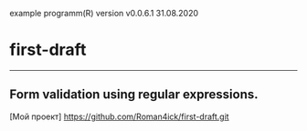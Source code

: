 example programm(R) version v0.0.6.1 31.08.2020

# first-draft
---------------------------------------------

Form validation using regular expressions.
---------------------------------------------

[Мой проект] <https://github.com/Roman4ick/first-draft.git>
